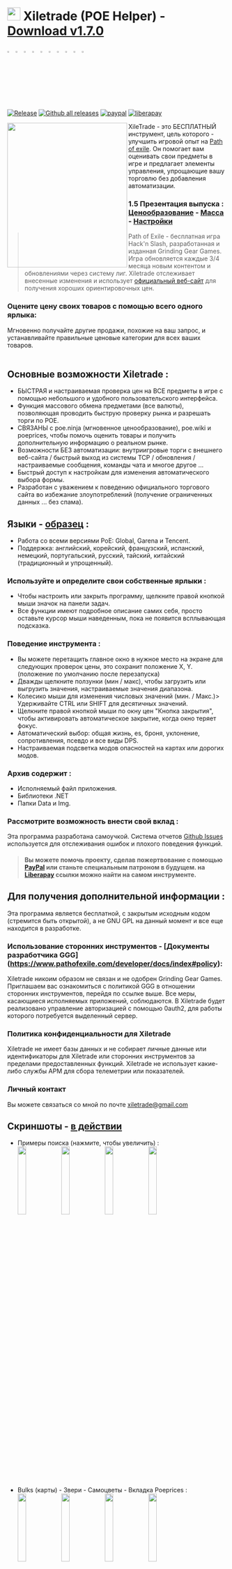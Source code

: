# <img src="https://i.imgur.com/dhWQgtY.png" width="30" height="30"> Xiletrade (POE Helper) - [Download v1.7.0](https://github.com/maxensas/xiletrade/releases/download/1.7.0/Xiletrade_win-x64.7z)  

[<img width="3%" height="3%" src="https://user-images.githubusercontent.com/62154281/104107842-feae5080-52bf-11eb-8e8f-d8827f1f0334.png">](https://github.com/maxensas/xiletrade)
[<img width="3%" height="3%" src="https://user-images.githubusercontent.com/62154281/104107838-fd7d2380-52bf-11eb-8d47-f949fd7a3b58.png">](https://github.com/maxensas/xiletrade/blob/master/readme/README.kr.md)
[<img width="3%" height="3%" src="https://user-images.githubusercontent.com/62154281/104107835-fd7d2380-52bf-11eb-8e08-614b2610eca4.png">](https://github.com/maxensas/xiletrade/blob/master/readme/README.fr.md)
[<img width="3%" height="3%" src="https://user-images.githubusercontent.com/62154281/104107839-fe15ba00-52bf-11eb-807e-25088a595f33.png">](https://github.com/maxensas/xiletrade/blob/master/readme/README.es.md)
[<img width="3%" height="3%" src="https://user-images.githubusercontent.com/62154281/104107836-fd7d2380-52bf-11eb-8ba2-bcdc04dab8b9.png">](https://github.com/maxensas/xiletrade/blob/master/readme/README.de.md)
[<img width="3%" height="3%" src="https://user-images.githubusercontent.com/62154281/104107833-fce48d00-52bf-11eb-896a-c5671965cb51.png">](https://github.com/maxensas/xiletrade/blob/master/readme/README.pt.md)
[<img width="3%" height="3%" src="https://user-images.githubusercontent.com/62154281/104107837-fd7d2380-52bf-11eb-8df0-091c9d9cc05a.png">](https://github.com/maxensas/xiletrade/blob/master/readme/README.ru.md)
[<img width="3%" height="3%" src="https://user-images.githubusercontent.com/62154281/104107841-feae5080-52bf-11eb-8ca7-1f402cbf6e5e.png">](https://github.com/maxensas/xiletrade/blob/master/readme/README.th.md)
[<img width="3%" height="3%" src="https://user-images.githubusercontent.com/62154281/104107840-fe15ba00-52bf-11eb-939e-d98bba60877d.png">](https://github.com/maxensas/xiletrade/blob/master/readme/README.tw.md)
[<img width="3%" height="3%" src="https://user-images.githubusercontent.com/62154281/104107834-fce48d00-52bf-11eb-8902-02d5a6d457c8.png">](https://github.com/maxensas/xiletrade/blob/master/readme/README.cn.md)<br>  
[![Release](https://img.shields.io/github/release/maxensas/xiletrade.svg)](https://github.com/maxensas/xiletrade/releases/) 
[![Github all releases](https://img.shields.io/github/downloads/maxensas/xiletrade/total.svg)](https://GitHub.com/maxensas/xiletrade/releases/) [![paypal](https://img.shields.io/badge/Donate-Paypal-blue.svg)](https://www.paypal.com/donate/?hosted_button_id=48ZSB3UMNAU6J) [![liberapay](https://img.shields.io/liberapay/patrons/Xiletrade.svg?logo=liberapay)](https://ru.liberapay.com/Xiletrade/donate) 

<img align="left" width="275" height="332" src="https://user-images.githubusercontent.com/62154281/120822239-7ffbcd80-c556-11eb-8cca-35ccad71c73b.png">

XileTrade - это БЕСПЛАТНЫЙ инструмент, цель которого - улучшить игровой опыт на [Path of exile](https://ru.pathofexile.com/). Он помогает вам оценивать свои предметы в игре и предлагает элементы управления, упрощающие вашу торговлю без добавления автоматизации.
### 1.5 Презентация выпуска : [Ценообразование](https://youtu.be/4mP3uOsr8oc) - [Масса](https://youtu.be/6yuLZXTho-A) - [Настройки](https://youtu.be/libdIjrNM-8 )<br>
> Path of Exile - бесплатная игра Hack'n Slash, разработанная и изданная Grinding Gear Games. Игра обновляется каждые 3/4 месяца новым контентом и обновлениями через систему лиг.
> Xiletrade отслеживает внесенные изменения и использует [официальный веб-сайт](https://ru.pathofexile.com/trade/search/) для получения хороших ориентировочных цен.

### Оцените цену своих товаров с помощью всего одного ярлыка:
Мгновенно получайте другие продажи, похожие на ваш запрос, и устанавливайте правильные ценовые категории для всех ваших товаров.<br><br>  

## Основные возможности Xiletrade :
* БЫСТРАЯ и настраиваемая проверка цен на ВСЕ предметы в игре с помощью небольшого и удобного пользовательского интерфейса.
* Функция массового обмена предметами (все валюты), позволяющая проводить быструю проверку рынка и разрешать торги по POE.
* СВЯЗАНЫ с poe.ninja (мгновенное ценообразование), poe.wiki и poeprices, чтобы помочь оценить товары и получить дополнительную информацию о реальном рынке.
* Возможности БЕЗ автоматизации: внутриигровые торги с внешнего веб-сайта / быстрый выход из системы TCP / обновления / настраиваемые сообщения, команды чата и многое другое ...
* Быстрый доступ к настройкам для изменения автоматического выбора формы.
* Разработан с уважением к поведению официального торгового сайта во избежание злоупотреблений (получение ограниченных данных ... без спама).

## Языки - [образец](https://github.com/maxensas/xiletrade/blob/master/LANGUAGES.md) :
* Работа со всеми версиями PoE: Global, Garena и Tencent.
* Поддержка: английский, корейский, французский, испанский, немецкий, португальский, русский, тайский, китайский (традиционный и упрощенный).

### Используйте и определите свои собственные ярлыки :
* Чтобы настроить или закрыть программу, щелкните правой кнопкой мыши значок на панели задач.
* Все функции имеют подробное описание самих себя, просто оставьте курсор мыши наведенным, пока не появится всплывающая подсказка.

### Поведение инструмента :
* Вы можете перетащить главное окно в нужное место на экране для следующих проверок цены, это сохранит положение X, Y. (положение по умолчанию после перезапуска)
* Дважды щелкните ползунки (мин / макс), чтобы загрузить или выгрузить значения, настраиваемые значения диапазона.
* Колесико мыши для изменения числовых значений (мин. / Макс.)> Удерживайте CTRL или SHIFT для десятичных значений.
* Щелкните правой кнопкой мыши по окну цен "Кнопка закрытия", чтобы активировать автоматическое закрытие, когда окно теряет фокус.
* Автоматический выбор: общая жизнь, es, броня, уклонение, сопротивления, псевдо и все виды DPS.
* Настраиваемая подсветка модов опасностей на картах или дорогих модов.

### Архив содержит :
* Исполняемый файл приложения.
* Библиотеки .NET
* Папки Data и Img.

### Рассмотрите возможность внести свой вклад :
Эта программа разработана самоучкой. Система отчетов [Github Issues](https://github.com/maxensas/xiletrade/issues) используется для отслеживания ошибок и плохого поведения функций.
> #### Вы можете помочь проекту, сделав пожертвование с помощью [PayPal](https://www.paypal.com/donate/?hosted_button_id=48ZSB3UMNAU6J) или станьте специальным патроном в будущем. на [Liberapay](https://ru.liberapay.com/Xiletrade/) ссылки можно найти на самом инструменте.

## Для получения дополнительной информации :
Эта программа является бесплатной, с закрытым исходным кодом (стремится быть открытой), а не GNU GPL на данный момент и все еще находится в разработке.

### Использование сторонних инструментов - [Документы разработчика GGG] (https://www.pathofexile.com/developer/docs/index#policy):
Xiletrade никоим образом не связан и не одобрен Grinding Gear Games. <br>
Приглашаем вас ознакомиться с политикой GGG в отношении сторонних инструментов, перейдя по ссылке выше. Все меры, касающиеся исполняемых приложений, соблюдаются. В Xiletrade будет реализовано управление авторизацией с помощью 0auth2, для работы которого потребуется выделенный сервер. <br> 

### Политика конфиденциальности для Xiletrade
Xiletrade не имеет базы данных и не собирает личные данные или идентификаторы для Xiletrade или сторонних инструментов за пределами предоставленных функций.
Xiletrade не использует какие-либо службы APM для сбора телеметрии или показателей.

### Личный контакт
Вы можете связаться со мной по почте xiletrade@gmail.com

## Скриншоты - [в действии](https://github.com/maxensas/xiletrade/blob/master/SCREENSHOTS.md)
* Примеры поиска (нажмите, чтобы увеличить) :  
<img src="https://user-images.githubusercontent.com/62154281/104071582-bfbdc380-5209-11eb-8702-e0488e2deb29.png" width="20%" height="20%"> <img src="https://user-images.githubusercontent.com/62154281/104071669-e8de5400-5209-11eb-8b78-b11148e33ce1.png" width="20%" height="20%"> <img src="https://user-images.githubusercontent.com/62154281/104071722-06132280-520a-11eb-94cf-6dc8a7fc357f.png" width="20%" height="20%"> <img src="https://user-images.githubusercontent.com/62154281/104071773-22af5a80-520a-11eb-8f64-2d44d4267db0.png" width="20%" height="20%">
* Bulks (карты) - Звери - Самоцветы - Вкладка Poeprices :  
<img src="https://user-images.githubusercontent.com/62154281/104072417-79696400-520b-11eb-884b-4c2ab9687aa1.png" width="20%" height="20%"> <img src="https://user-images.githubusercontent.com/62154281/104072476-9b62e680-520b-11eb-834b-e8ca43e32f3c.png" width="20%" height="20%" align="top"> <img src="https://user-images.githubusercontent.com/62154281/104072512-addd2000-520b-11eb-878c-a9022ab55f26.png" width="20%" height="20%" align="top"> <img src="https://user-images.githubusercontent.com/62154281/104073427-f39ae800-520d-11eb-9266-24a44f6e9708.png" width="20%" height="20%" align="top">
* Настройки Xiletrade :  
<img src="https://user-images.githubusercontent.com/62154281/104072131-d6b0e580-520a-11eb-97fe-6b917e9d5bb6.png" width="20%" height="20%"> <img src="https://user-images.githubusercontent.com/62154281/104072169-f7793b00-520a-11eb-8417-02b2d4185463.png" width="20%" height="20%"> <img src="https://user-images.githubusercontent.com/62154281/104072213-0e1f9200-520b-11eb-8c13-bab34c9a807a.png" width="20%" height="20%"> 
* Системный трей :  
     <img src="https://user-images.githubusercontent.com/62154281/104071973-7c178980-520a-11eb-8669-0527c3925b9e.png" width="30%" height="30%">
